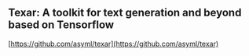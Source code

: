 ## Texar: A toolkit for text generation and beyond based on Tensorflow
  
  [https://github.com/asyml/texar](https://github.com/asyml/texar)